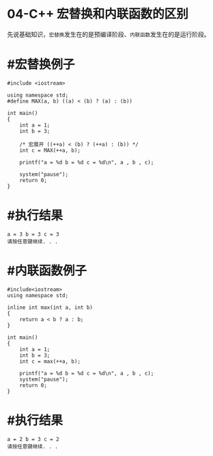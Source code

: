 # 04-C++ 宏替换和内联函数的区别

先说基础知识，`宏替换`发生在的是预编译阶段、`内联函数`发生在的是运行阶段。

# #宏替换例子

```
#include <iostream>

using namespace std;
#define MAX(a, b) ((a) < (b) ? (a) : (b))  
 
int main()
{
	int a = 1;
	int b = 3;
	
	/* 宏展开 ((++a) < (b) ? (++a) : (b)) */ 
	int c = MAX(++a, b); 
 
	printf("a = %d b = %d c = %d\n", a , b , c);

	system("pause");
	return 0;
}
```

# #执行结果

```
a = 3 b = 3 c = 3
请按任意键继续. . .
```

# #内联函数例子

```
#include<iostream>
using namespace std;
 
inline int max(int a, int b)
{
	return a < b ? a : b;
}
 
int main()
{
	int a = 1;
	int b = 3;
	int c = max(++a, b); 
 
	printf("a = %d b = %d c = %d\n", a , b , c);
	system("pause");
	return 0;
}
```

# #执行结果

```
a = 2 b = 3 c = 2
请按任意键继续. . .
```

